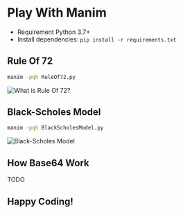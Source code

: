 # Play With Manim

- Requirement Python 3.7+
- Install dependencies: `pip install -r requirements.txt`

##  Rule Of 72

```bash
manim -pqh RuleOf72.py
```

![What is Rule Of 72?](https://github.com/vuonghv/manim-fun/blob/main/data/RuleOf72_ManimCE_v0.16.0.post0.gif)

## Black-Scholes Model 

```bash
manim -pqh BlackScholesModel.py
```

![Black-Scholes Model](https://github.com/vuonghv/manim-fun/blob/main/data/BlackScholesModel_ManimCE_v0.16.0.post0.gif)

## How Base64 Work

TODO

## Happy Coding!
